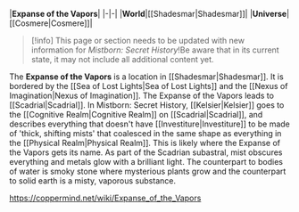 |**Expanse of the Vapors**|
|-|-|
|**World**|[[Shadesmar\|Shadesmar]]|
|**Universe**|[[Cosmere\|Cosmere]]|

> [!info] This page or section needs to be updated with new information for *Mistborn: Secret History*!Be aware that in its current state, it may not include all additional content yet.

The **Expanse of the Vapors** is a location in [[Shadesmar\|Shadesmar]]. It is bordered by the [[Sea of Lost Lights\|Sea of Lost Lights]] and the [[Nexus of Imagination\|Nexus of Imagination]].
The Expanse of the Vapors leads to [[Scadrial\|Scadrial]].
In Mistborn: Secret History, [[Kelsier\|Kelsier]] goes to the [[Cognitive Realm\|Cognitive Realm]] on [[Scadrial\|Scadrial]], and describes everything that doesn't have [[Investiture\|Investiture]] to be made of 'thick, shifting mists' that coalesced in the same shape as everything in the [[Physical Realm\|Physical Realm]]. This is likely where the Expanse of the Vapors gets its name. As part of the Scadrian subastral, mist obscures everything and metals glow with a brilliant light. The counterpart to bodies of water is smoky stone where mysterious plants grow and the counterpart to solid earth is a misty, vaporous substance.



https://coppermind.net/wiki/Expanse_of_the_Vapors